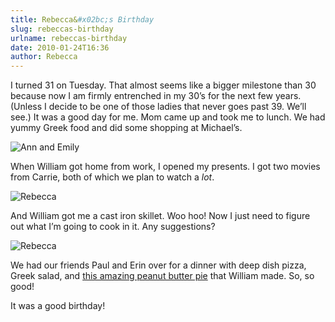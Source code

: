 ```yaml
---
title: Rebecca&#x02bc;s Birthday
slug: rebeccas-birthday
urlname: rebeccas-birthday
date: 2010-01-24T16:36
author: Rebecca
---
```

I turned 31 on Tuesday. That almost seems like a bigger milestone than 30
because now I am firmly entrenched in my 30&#x02bc;s for the next few years.
(Unless I decide to be one of those ladies that never goes past 39. We&#x02bc;ll
see.) It was a good day for me. Mom came up and took me to lunch. We had yummy
Greek food and did some shopping at Michael&#x02bc;s.

![Ann and Emily][a]

[a]: {static}/images/2010-01-19-birthday-01.jpg

When William got home from work, I opened my presents. I got two movies from
Carrie, both of which we plan to watch a *lot*.

![Rebecca][b]

[b]: {static}/images/2010-01-19-birthday-02.jpg

And William got me a cast iron skillet. Woo hoo! Now I just need to figure out
what I&#x02bc;m going to cook in it. Any suggestions?

![Rebecca][c]

[c]: {static}/images/2010-01-19-birthday-03.jpg

We had our friends Paul and Erin over for a dinner with deep dish pizza, Greek
salad, and [this amazing peanut butter pie][d] that William made. So, so good!

[d]: https://thepioneerwoman.com/cooking/another-pie/

It was a good birthday!
